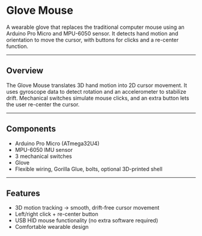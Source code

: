 # Glove Mouse

A wearable glove that replaces the traditional computer mouse using an Arduino Pro Micro and MPU-6050 sensor. It detects hand motion and orientation to move the cursor, with buttons for clicks and a re-center function.

---

## Overview
The Glove Mouse translates 3D hand motion into 2D cursor movement. It uses gyroscope data to detect rotation and an accelerometer to stabilize drift. Mechanical switches simulate mouse clicks, and an extra button lets the user re-center the cursor.

---

## Components
- Arduino Pro Micro (ATmega32U4)
- MPU-6050 IMU sensor
- 3 mechanical switches
- Glove
- Flexible wiring, Gorilla Glue, bolts, optional 3D-printed shell

---

## Features
- 3D motion tracking → smooth, drift-free cursor movement  
- Left/right click + re-center button  
- USB HID mouse functionality (no extra software required)  
- Comfortable wearable design

